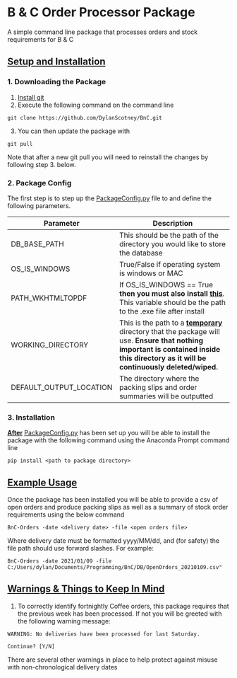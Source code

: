 # **B & C Order Processor Package**

A simple command line package that processes orders and stock
requirements for B & C 
## <u>Setup and Installation</u>
### **1. Downloading the Package**
1. [Install git](https://git-scm.com/book/en/v2/Getting-Started-Installing-Git)
2. Execute the following command on the command line
```
git clone https://github.com/DylanScotney/BnC.git
```
3. You can then update the package with
```
git pull
```
Note that after a new git pull you will need to reinstall the changes by following step 3. below.
### **2. Package Config**
The first step is to step up the 
[PackageConfig.py](lib/PackageConfig.py) file to and define the
following parameters. 

| Parameter                 | Description                           |
|---------------------------|---------------------------------------|
| DB_BASE_PATH              | This should be the path of the directory you would like to store the database                      |
| OS_IS_WINDOWS             | True/False if operating system is windows or MAC
| PATH_WKHTMLTOPDF          | If OS_IS_WINDOWS == True **then you must also install <u>[this](https://github.com/wkhtmltopdf/wkhtmltopdf/releases/download/0.12.4/wkhtmltox-0.12.4_msvc2015-win64.exe)</u>**. This variable should be the path to the .exe file after install
| WORKING_DIRECTORY         | This is the path to a <u>**temporary**</u> directory that the package will use. **Ensure that nothing important is contained inside this directory as it will be continuously deleted/wiped.**
| DEFAULT_OUTPUT_LOCATION  | The directory where the packing slips and order summaries will be outputted

### **3. Installation**
<u>**After**</u> [PackageConfig.py](lib/PackageConfig.py) has been set
up you will be able to install the package with the following command
using the Anaconda Prompt command line
```
pip install <path to package directory>
```

## <u>Example Usage</u>
Once the package has been installed you will be able to provide a
csv of open orders and produce packing slips as well as a summary of
stock order requirements using the below command

```
BnC-Orders -date <delivery date> -file <open orders file>
```

Where delivery date must be formatted yyyy/MM/dd, and (for safety) the
file path should use forward slashes. For example:

```
BnC-Orders -date 2021/01/09 -file C:/Users/dylan/Documents/Programming/BnC/DB/OpenOrders_20210109.csv"
```

## <u>Warnings & Things to Keep In Mind</u>
1. To correctly identify fortnightly Coffee orders, this package
requires that the previous week has been processed. If not you will be
greeted with the following warning message:
```
WARNING: No deliveries have been processed for last Saturday.

Continue? [Y/N]
```
There are several other warnings in place to help protect against
misuse with non-chronological delivery dates


